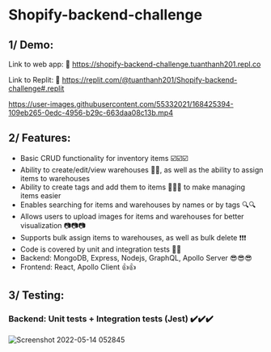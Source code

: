 ﻿# Shopify-backend-challenge

## 1/ Demo:
Link to web app: :link: https://shopify-backend-challenge.tuanthanh201.repl.co

Link to Replit: :link: https://replit.com/@tuanthanh201/Shopify-backend-challenge#.replit

https://user-images.githubusercontent.com/55332021/168425394-109eb265-0edc-4956-b29c-663daa08c13b.mp4

## 2/ Features:
- Basic CRUD functionality for inventory items :ballot_box_with_check::ballot_box_with_check::ballot_box_with_check:
- Ability to create/edit/view warehouses :office::office:, as well as the ability to assign items to warehouses
- Ability to create tags and add them to items :bookmark::bookmark::bookmark: to make managing items easier
- Enables searching for items and warehouses by names or by tags :mag::mag:
- Allows users to upload images for items and warehouses for better visualization :camera::camera::camera:
- Supports bulk assign items to warehouses, as well as bulk delete :exclamation::exclamation::exclamation:
- Code is covered by unit and integration tests :100::100:
- Backend: MongoDB, Express, Nodejs, GraphQL, Apollo Server :sunglasses::sunglasses::sunglasses:
- Frontend: React, Apollo Client :+1::+1:

## 3/ Testing:

### Backend: Unit tests + Integration tests (Jest) :heavy_check_mark::heavy_check_mark::heavy_check_mark:
![Screenshot 2022-05-14 052845](https://user-images.githubusercontent.com/55332021/168423104-27247097-1704-45c3-b7a3-81cbf40e28a3.jpg)
